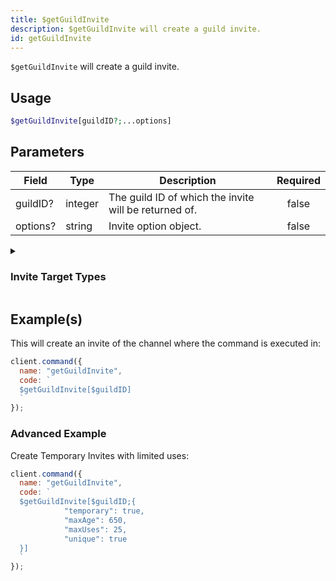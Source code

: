 ```yaml
---
title: $getGuildInvite
description: $getGuildInvite will create a guild invite.
id: getGuildInvite
---
```


`$getGuildInvite` will create a guild invite.

## Usage

```php
$getGuildInvite[guildID?;...options]
```

## Parameters

| Field    | Type    | Description                                           | Required |
| -------- | ------- | ----------------------------------------------------- | :------: |
| guildID? | integer | The guild ID of which the invite will be returned of. |  false   |
| options? | string  | Invite option object.                                 |  false   |

<details>
  <summary><h3> Invite Target Types </h3></summary>

| TYPE                 | VALUE |
| -------------------- | ----- |
| STREAM               | 1     |
| EMBEDDED_APPLICATION | 2     |

</details>

## Example(s)

This will create an invite of the channel where the command is executed in:

```javascript
client.command({
  name: "getGuildInvite",
  code: `
  $getGuildInvite[$guildID]
  `
});
```

### Advanced Example

Create Temporary Invites with limited uses:

```javascript
client.command({
  name: "getGuildInvite",
  code: `
  $getGuildInvite[$guildID;{
            "temporary": true,
            "maxAge": 650,
            "maxUses": 25,
            "unique": true
  }]
  `
});
```
